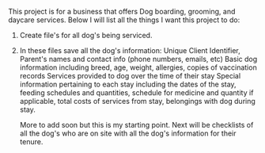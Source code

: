 This project is for a business that offers Dog boarding, grooming, and daycare services. 
Below I will list all the things I want this project to do: 
1. Create file's for all dog's being serviced. 
2. In these files save all the dog's information: 
    Unique Client Identifier, Parent's names and contact info (phone numbers, emails, etc)
    Basic dog information including breed, age, weight, allergies, copies of vaccination records 
    Services provided to dog over the time of their stay 
    Special information pertaining to each stay including the dates of the stay, feeding schedules and quantities, schedule for medicine and quantity if applicable, 
          total costs of services from stay, belongings with dog during stay. 
          
    More to add soon but this is my starting point. Next will be checklists of all the dog's who are on site with all the dog's information for their tenure. 
    
